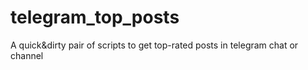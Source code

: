 # telegram_top_posts
A quick&amp;dirty pair of scripts to get top-rated posts in telegram chat or channel
